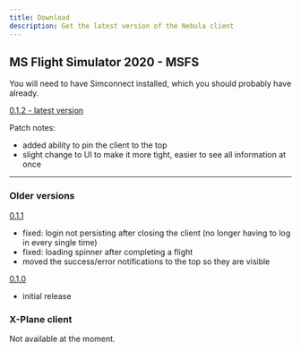 ```yaml
---
title: Download
description: Get the latest version of the Nebula client
---
```


## MS Flight Simulator 2020 - MSFS

You will need to have Simconnect installed, which you should probably have already.

[0.1.2 - latest version](https://modsfire.com/69g4cDqx29rp69Y)

Patch notes:

- added ability to pin the client to the top
- slight change to UI to make it more tight, easier to see all information at once

---

### Older versions

[0.1.1](https://modsfire.com/P9EOqY7NEfDQ4E5)

- fixed: login not persisting after closing the client (no longer having to log in every single time)
- fixed: loading spinner after completing a flight
- moved the success/error notifications to the top so they are visible

[0.1.0](https://modsfire.com/4yYRGxEBxVJLlsT)

- initial release

### X-Plane client

Not available at the moment.
